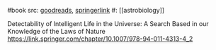 #book 
src: [goodreads](https://www.goodreads.com/book/show/17604581-astrobiology), [springerlink](https://link.springer.com/book/10.1007/978-94-011-4313-4) 
#: [[astrobiology]] 

Detectability of Intelligent Life in the Universe: A Search Based in our Knowledge of the Laws of Nature https://link.springer.com/chapter/10.1007/978-94-011-4313-4_2 

